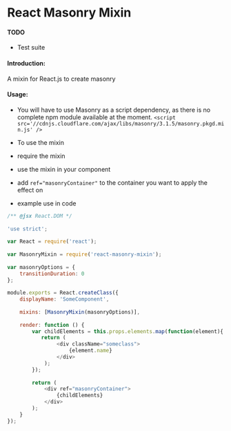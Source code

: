 React Masonry Mixin
===================

#### TODO
* Test suite

#### Introduction:
A mixin for React.js to create masonry

#### Usage:

* You will have to use Masonry as a script dependency, as there is no complete npm module available at the moment.
`<script src='//cdnjs.cloudflare.com/ajax/libs/masonry/3.1.5/masonry.pkgd.min.js' />`

* To use the mixin
 * require the mixin
 * use the mixin in your component
 * add `ref="masonryContainer"` to the container you want to apply the effect on

* example use in code

```js
/** @jsx React.DOM */
 
'use strict';
 
var React = require('react');
 
var MasonryMixin = require('react-masonry-mixin');
 
var masonryOptions = {
    transitionDuration: 0
};
 
module.exports = React.createClass({
    displayName: 'SomeComponent',
 
    mixins: [MasonryMixin(masonryOptions)],
 
    render: function () {
        var childElements = this.props.elements.map(function(element){
           return (
                <div className="someclass">
                    {element.name}
                </div>
            );
        });
        
        return (
            <div ref="masonryContainer">
                {childElements}
            </div>
        );
    }
});
```
